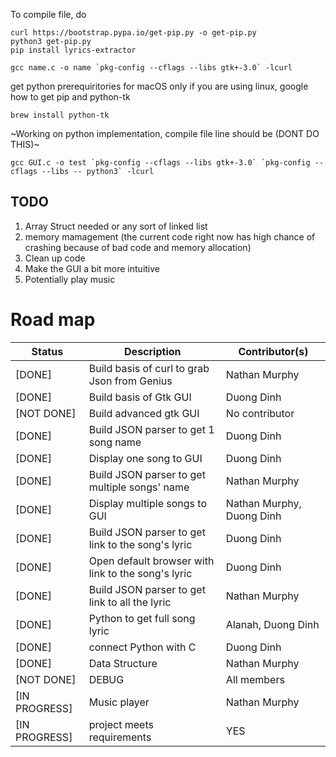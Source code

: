 To compile file, do
```
curl https://bootstrap.pypa.io/get-pip.py -o get-pip.py
python3 get-pip.py
pip install lyrics-extractor
```
```
gcc name.c -o name `pkg-config --cflags --libs gtk+-3.0` -lcurl
```

get python prerequiritories for macOS only if you are using linux, google how to get pip and python-tk

```
brew install python-tk

```

~Working on python implementation, compile file line should be (DONT DO THIS)~
```
gcc GUI.c -o test `pkg-config --cflags --libs gtk+-3.0` `pkg-config --cflags --libs -- python3` -lcurl
```
## TODO

1. Array Struct needed or any sort of linked list
2. memory mamagement (the current code right now has high chance of crashing because of bad code and memory allocation)
3. Clean up code 
4. Make the GUI a bit more intuitive 
4. Potentially play music

# Road map

| Status      | Description | Contributor(s)|
| ----------- | ----------- |---------------|
| [DONE]       | Build basis of curl to grab Json from Genius      | Nathan Murphy |
| [DONE]   |  Build basis of Gtk GUI        | Duong Dinh |
| [NOT DONE] | Build advanced gtk GUI | No contributor|
|[DONE] |Build JSON parser to get 1 song name |Duong Dinh|
|[DONE] | Display one song to GUI |Duong Dinh|
|[DONE] |Build JSON parser to get multiple songs' name |Nathan Murphy|
|[DONE] | Display multiple songs to GUI |Nathan Murphy, Duong Dinh|
|[DONE] | Build JSON parser to get link to the song's lyric | Duong Dinh|
|[DONE] | Open default browser with link to the song's lyric | Duong Dinh|
| [DONE] |Build JSON parser to get link to all the lyric | Nathan Murphy |
|[DONE] |Python to get full song lyric |Alanah, Duong Dinh |
| [DONE] | connect Python with C | Duong Dinh |
| [DONE] | Data Structure | Nathan Murphy | 
|[NOT DONE]| DEBUG |All members|
| [IN PROGRESS] |Music player | Nathan Murphy |
| [IN PROGRESS] | project meets requirements| YES |


